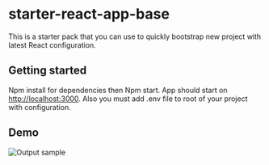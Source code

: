 # starter-react-app-base

This is a starter pack that you can use to quickly bootstrap new project with latest React configuration.


## Getting started

Npm install for dependencies then Npm start. App should start on [http://localhost:3000](http://localhost:3000/). Also you must add .env file to root of your project with configuration.

## Demo

![Output sample](https://i.imgur.com/GBU6OHw.gif)


